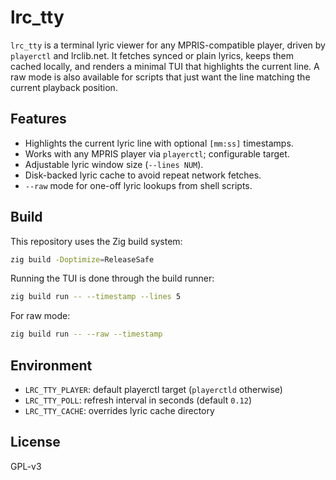# lrc_tty

`lrc_tty` is a terminal lyric viewer for any MPRIS-compatible player, driven by `playerctl` and lrclib.net. It fetches synced or plain lyrics, keeps them cached locally, and renders a minimal TUI that highlights the current line. A raw mode is also available for scripts that just want the line matching the current playback position.

## Features

- Highlights the current lyric line with optional `[mm:ss]` timestamps.
- Works with any MPRIS player via `playerctl`; configurable target.
- Adjustable lyric window size (`--lines NUM`).
- Disk-backed lyric cache to avoid repeat network fetches.
- `--raw` mode for one-off lyric lookups from shell scripts.

## Build

This repository uses the Zig build system:

```sh
zig build -Doptimize=ReleaseSafe
```

Running the TUI is done through the build runner:

```sh
zig build run -- --timestamp --lines 5
```

For raw mode:

```sh
zig build run -- --raw --timestamp
```

## Environment

- `LRC_TTY_PLAYER`: default playerctl target (`playerctld` otherwise)
- `LRC_TTY_POLL`: refresh interval in seconds (default `0.12`)
- `LRC_TTY_CACHE`: overrides lyric cache directory

## License

GPL-v3
